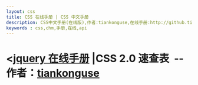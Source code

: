```yaml
---
layout: css
title: CSS 在线手册 | CSS 中文手册
description: CSS中文手册(在线版),作者:tiankonguse,在线手册:http://github.tiankonguse.com/doc/css/,
keywords : css,chm,手册,在线,api
---
```



<div id="contentA2">
    <h1><<a href="{{ site.url }}/doc/jquery/" title="jquery 在线手册">jquery 在线手册</a> |CSS 2.0 速查表&nbsp;&nbsp;--作者：<a target="_blank" href="http://github.tiankonguse.com/">tiankonguse</a></h1>
    <div  class="css-content clearfix"></div>
</div>

<script>
    $(function () {
	    $(".css-content").load("ex_left.html");
    });
</script>

